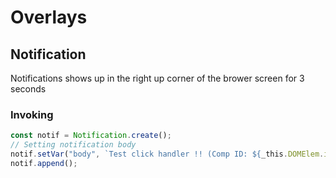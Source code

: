 # Overlays

## Notification
Notifications shows up in the right up corner of the brower screen for 3 seconds

### Invoking
```javascript
const notif = Notification.create();
// Setting notification body
notif.setVar("body", `Test click handler !! (Comp ID: ${_this.DOMElem.id})`);
notif.append();
```